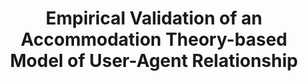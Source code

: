 ---
name: "Empirical Validation Of An Accommodation Theory Based"
title: "Empirical Validation of an Accommodation Theory-based Model of User-Agent Relationship"
project: null
event: "Intelligent Virtual Agents conference (IVA)"
authors:
- name: "Bickmore, T.."
- name: "Schulman, D.."
year: 2012
resources:
- name: "IVA12 accommodation"
  src: "IVA12.accommodation.pdf"
external_url: null
draft: false
---